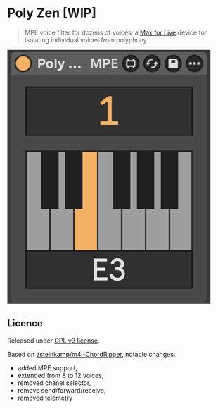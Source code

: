 # Poly Zen [WIP]

> MPE voice filter for dozens of voices, a [Max for Live](https://www.ableton.com/en/live/max-for-live/) device for isolating individual voices from polyphony

![](./device.jpg)

## Licence

Released under [GPL v3 license](LICENSE). 

Based on [zsteinkamp/m4l-ChordRipper](https://github.com/zsteinkamp/m4l-ChordRipper), notable changes: 
- added MPE support, 
- extended from 8 to 12 voices, 
- removed chanel selector, 
- remove send/forward/receive, 
- removed telemetry
